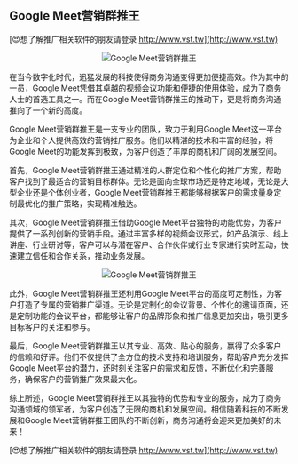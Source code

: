 ## **Google Meet营销群推王**

[😍想了解推广相关软件的朋友请登录 http://www.vst.tw](http://www.vst.tw)

 <center><img src="https://vst.tw/MP4/tuiguang/png/2.png" alt="Google Meet营销群推王"></center>

在当今数字化时代，迅猛发展的科技使得商务沟通变得更加便捷高效。作为其中的一员，Google Meet凭借其卓越的视频会议功能和便捷的使用体验，成为了商务人士的首选工具之一。而在Google Meet营销群推王的推动下，更是将商务沟通推向了一个新的高度。

Google Meet营销群推王是一支专业的团队，致力于利用Google Meet这一平台为企业和个人提供高效的营销推广服务。他们以精湛的技术和丰富的经验，将Google Meet的功能发挥到极致，为客户创造了丰厚的商机和广阔的发展空间。

首先，Google Meet营销群推王通过精准的人群定位和个性化的推广方案，帮助客户找到了最适合的营销目标群体。无论是面向全球市场还是特定地域，无论是大型企业还是个体创业者，Google Meet营销群推王都能够根据客户的需求量身定制最优化的推广策略，实现精准触达。

其次，Google Meet营销群推王借助Google Meet平台独特的功能优势，为客户提供了一系列创新的营销手段。通过丰富多样的视频会议形式，如产品演示、线上讲座、行业研讨等，客户可以与潜在客户、合作伙伴或行业专家进行实时互动，快速建立信任和合作关系，推动业务发展。

 <center><img src="https://vst.tw/MP4/tuiguang/png/7.png" alt="Google Meet营销群推王"></center>

此外，Google Meet营销群推王还利用Google Meet平台的高度可定制性，为客户打造了专属的营销推广渠道。无论是定制化的会议背景、个性化的邀请页面，还是定制功能的会议平台，都能够让客户的品牌形象和推广信息更加突出，吸引更多目标客户的关注和参与。

最后，Google Meet营销群推王以其专业、高效、贴心的服务，赢得了众多客户的信赖和好评。他们不仅提供了全方位的技术支持和培训服务，帮助客户充分发挥Google Meet平台的潜力，还时刻关注客户的需求和反馈，不断优化和完善服务，确保客户的营销推广效果最大化。

综上所述，Google Meet营销群推王以其独特的优势和专业的服务，成为了商务沟通领域的领军者，为客户创造了无限的商机和发展空间。相信随着科技的不断发展和Google Meet营销群推王团队的不断创新，商务沟通将会迎来更加美好的未来！

[😍想了解推广相关软件的朋友请登录 http://www.vst.tw](http://www.vst.tw)



